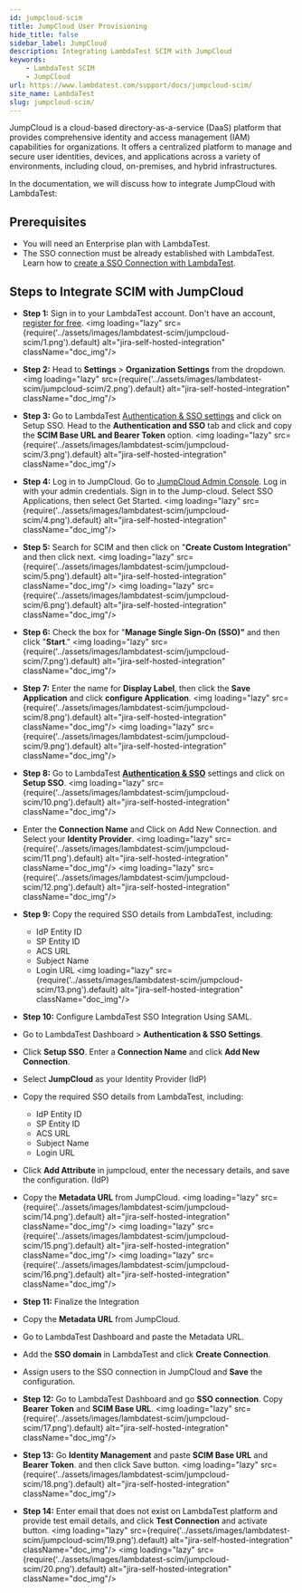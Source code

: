 ```yaml
---
id: jumpcloud-scim
title: JumpCloud User Provisioning
hide_title: false
sidebar_label: JumpCloud 
description: Integrating LambdaTest SCIM with JumpCloud
keywords:
    - LambdaTest SCIM
    - JumpCloud
url: https://www.lambdatest.com/support/docs/jumpcloud-scim/
site_name: LambdaTest
slug: jumpcloud-scim/
---
```


<script type="application/ld+json"
      dangerouslySetInnerHTML={{ __html: JSON.stringify({
       "@context": "https://schema.org",
        "@type": "BreadcrumbList",
        "itemListElement": [{
          "@type": "ListItem",
          "position": 1,
          "name": "LambdaTest",
          "item": "https://www.lambdatest.com"
        },{
          "@type": "ListItem",
          "position": 2,
          "name": "Support",
          "item": "https://www.lambdatest.com/support/docs/"
        },{
          "@type": "ListItem",
          "position": 3,
          "name": "Scim",
          "item": "https://www.lambdatest.com/support/docs/jumpcloud-scim"
        }]
      })
    }}
></script>
JumpCloud is a cloud-based directory-as-a-service (DaaS) platform that provides comprehensive identity and access management (IAM) capabilities for organizations. It offers a centralized platform to manage and secure user identities, devices, and applications across a variety of environments, including cloud, on-premises, and hybrid infrastructures.

In the documentation, we will discuss how to integrate JumpCloud with LambdaTest:

## Prerequisites​
- You will need an Enterprise plan with LambdaTest.
- The SSO connection must be already established with LambdaTest. Learn how to [create a SSO Connection with LambdaTest](https://www.lambdatest.com/support/docs/lambdatest-sso-self-serve/).

## Steps to Integrate SCIM with JumpCloud

- **Step 1:** Sign in to your LambdaTest account. Don't have an account, [register for free](https://accounts.lambdatest.com/register).
  <img loading="lazy" src={require('../assets/images/lambdatest-scim/jumpcloud-scim/1.png').default} alt="jira-self-hosted-integration"  className="doc_img"/> 

- **Step 2:** Head to **Settings** > **Organization Settings** from the dropdown.
  <img loading="lazy" src={require('../assets/images/lambdatest-scim/jumpcloud-scim/2.png').default} alt="jira-self-hosted-integration"  className="doc_img"/> 

- **Step 3:** Go to LambdaTest [Authentication & SSO settings](https://accounts.lambdatest.com/auth/sso) and click on Setup SSO. Head to the **Authentication and SSO** tab and click and copy the **SCIM Base URL and Bearer Token** option.
  <img loading="lazy" src={require('../assets/images/lambdatest-scim/jumpcloud-scim/3.png').default} alt="jira-self-hosted-integration"  className="doc_img"/> 

- **Step 4:** Log in to JumpCloud. Go to [JumpCloud Admin Console](https://console.jumpcloud.com/login/admin). Log in with your admin credentials. Sign in to the Jump-cloud. Select SSO Applications, then select Get Started.
  <img loading="lazy" src={require('../assets/images/lambdatest-scim/jumpcloud-scim/4.png').default} alt="jira-self-hosted-integration"  className="doc_img"/> 

- **Step 5:** Search for SCIM and then click on "**Create Custom Integration**" and then click next.
  <img loading="lazy" src={require('../assets/images/lambdatest-scim/jumpcloud-scim/5.png').default} alt="jira-self-hosted-integration"  className="doc_img"/> 
  <img loading="lazy" src={require('../assets/images/lambdatest-scim/jumpcloud-scim/6.png').default} alt="jira-self-hosted-integration"  className="doc_img"/> 

- **Step 6:** Check the box for "**Manage Single Sign-On (SSO)"** and then click "**Start**."
  <img loading="lazy" src={require('../assets/images/lambdatest-scim/jumpcloud-scim/7.png').default} alt="jira-self-hosted-integration"  className="doc_img"/> 

- **Step 7:** Enter the name for **Display Label**, then click the **Save Application** and click  **configure Application**.
  <img loading="lazy" src={require('../assets/images/lambdatest-scim/jumpcloud-scim/8.png').default} alt="jira-self-hosted-integration"  className="doc_img"/> 
  <img loading="lazy" src={require('../assets/images/lambdatest-scim/jumpcloud-scim/9.png').default} alt="jira-self-hosted-integration"  className="doc_img"/> 

- **Step 8:** Go to LambdaTest [**Authentication & SSO**](https://accounts.lambdatest.com/auth/sso) settings and click on **Setup SSO**.
  <img loading="lazy" src={require('../assets/images/lambdatest-scim/jumpcloud-scim/10.png').default} alt="jira-self-hosted-integration"  className="doc_img"/> 

- Enter the **Connection Name** and Click on Add New Connection. and Select your **Identity Provider**.
  <img loading="lazy" src={require('../assets/images/lambdatest-scim/jumpcloud-scim/11.png').default} alt="jira-self-hosted-integration"  className="doc_img"/> 
  <img loading="lazy" src={require('../assets/images/lambdatest-scim/jumpcloud-scim/12.png').default} alt="jira-self-hosted-integration"  className="doc_img"/>

- **Step 9:** Copy the required SSO details from LambdaTest, including:
  - IdP Entity ID
  - SP  Entity ID
  - ACS URL
  - Subject Name
  - Login URL
  <img loading="lazy" src={require('../assets/images/lambdatest-scim/jumpcloud-scim/13.png').default} alt="jira-self-hosted-integration"  className="doc_img"/> 

- **Step 10:** Configure LambdaTest SSO Integration Using SAML.
- Go to LambdaTest Dashboard > **Authentication & SSO Settings**.
- Click **Setup SSO**. Enter a **Connection Name** and click **Add New Connection**.
- Select **JumpCloud** as your Identity Provider (IdP)
- Copy the required SSO details from LambdaTest, including:
  - IdP Entity ID
  - SP Entity ID
  - ACS URL
  - Subject Name
  - Login URL
- Click **Add Attribute** in jumpcloud, enter the necessary details, and save the configuration. (IdP)
- Copy the **Metadata URL** from JumpCloud.
  <img loading="lazy" src={require('../assets/images/lambdatest-scim/jumpcloud-scim/14.png').default} alt="jira-self-hosted-integration"  className="doc_img"/> 
  <img loading="lazy" src={require('../assets/images/lambdatest-scim/jumpcloud-scim/15.png').default} alt="jira-self-hosted-integration"  className="doc_img"/> 
  <img loading="lazy" src={require('../assets/images/lambdatest-scim/jumpcloud-scim/16.png').default} alt="jira-self-hosted-integration"  className="doc_img"/> 

- **Step 11:** Finalize the Integration
- Copy the **Metadata URL** from JumpCloud.
- Go to LambdaTest Dashboard and paste the Metadata URL.
- Add the **SSO domain** in LambdaTest and click **Create Connection**.
- Assign users to the SSO connection in JumpCloud and **Save** the configuration.

- **Step 12:** Go to LambdaTest Dashboard and go **SSO connection**. Copy **Bearer Token** and **SCIM Base URL**.
  <img loading="lazy" src={require('../assets/images/lambdatest-scim/jumpcloud-scim/17.png').default} alt="jira-self-hosted-integration"  className="doc_img"/> 

- **Step 13:**  Go **Identity Management** and paste **SCIM Base URL** and **Bearer Token**. and then click Save button.
  <img loading="lazy" src={require('../assets/images/lambdatest-scim/jumpcloud-scim/18.png').default} alt="jira-self-hosted-integration"  className="doc_img"/> 

- **Step 14:** Enter email that does not exist on LambdaTest platform and provide test email details, and click **Test Connection** and activate button.
  <img loading="lazy" src={require('../assets/images/lambdatest-scim/jumpcloud-scim/19.png').default} alt="jira-self-hosted-integration"  className="doc_img"/> 
  <img loading="lazy" src={require('../assets/images/lambdatest-scim/jumpcloud-scim/20.png').default} alt="jira-self-hosted-integration"  className="doc_img"/> 